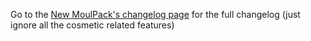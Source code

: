 Go to the [New MoulPack's changelog page](https://thunderstore.io/c/lethal-company/p/Le_Moulin/New_MoulPack/changelog/) for the full changelog (just ignore all the cosmetic related features)